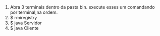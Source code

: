 1. Abra 3 terminais dentro da pasta bin. execute esses um comandando por terminal,na ordem. 
2. $ rmiregistry
3. $ java Servidor
4. $ java Cliente
